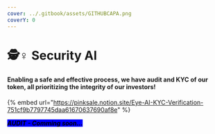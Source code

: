 ```yaml
---
cover: ../.gitbook/assets/GITHUBCAPA.png
coverY: 0
---
```


# 🕵♀ Security AI

#### Enabling a safe and effective process, we have audit and KYC of our token, all prioritizing the integrity of our investors!

{% embed url="https://pinksale.notion.site/Eye-AI-KYC-Verification-751cf9b7797745daa61670637690af8e" %}

_<mark style="background-color:blue;">**AUDIT - Comming soon...**</mark>_

